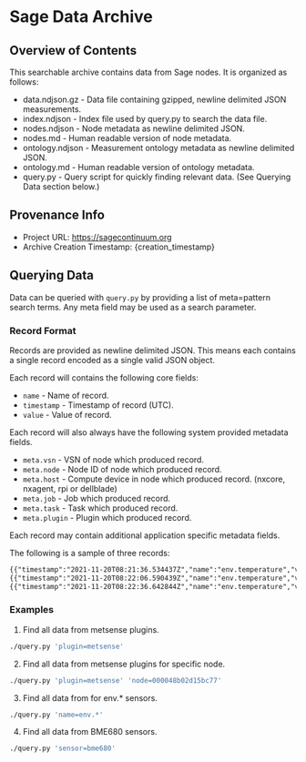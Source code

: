 # Sage Data Archive

## Overview of Contents

This searchable archive contains data from Sage nodes. It is organized as follows:

* data.ndjson.gz - Data file containing gzipped, newline delimited JSON measurements.
* index.ndjson - Index file used by query.py to search the data file.
* nodes.ndjson - Node metadata as newline delimited JSON.
* nodes.md - Human readable version of node metadata.
* ontology.ndjson - Measurement ontology metadata as newline delimited JSON.
* ontology.md - Human readable version of ontology metadata.
* query.py - Query script for quickly finding relevant data. (See Querying Data section below.)

## Provenance Info

* Project URL: https://sagecontinuum.org
* Archive Creation Timestamp: {creation_timestamp}

## Querying Data

Data can be queried with `query.py` by providing a list of meta=pattern search terms. Any meta field may be used as a search parameter.

### Record Format

Records are provided as newline delimited JSON. This means each contains a single record encoded as a single valid JSON object.

Each record will contains the following core fields:

* `name` - Name of record.
* `timestamp` - Timestamp of record (UTC).
* `value` - Value of record.

Each record will also always have the following system provided metadata fields.

* `meta.vsn` - VSN of node which produced record.
* `meta.node` - Node ID of node which produced record.
* `meta.host` - Compute device in node which produced record. (nxcore, nxagent, rpi or dellblade)
* `meta.job` - Job which produced record.
* `meta.task` - Task which produced record.
* `meta.plugin` - Plugin which produced record.

Each record may contain additional application specific metadata fields.

The following is a sample of three records:

```txt
{{"timestamp":"2021-11-20T08:21:36.534437Z","name":"env.temperature","value":1.38,"meta.host":"000048b02d15bdd2.ws-nxcore","meta.job":"sage","meta.node":"000048b02d15bdd2","meta.plugin":"plugin-iio:0.4.5","meta.sensor":"bme280","meta.task":"iio-nx","meta.vsn":"W02D"}}
{{"timestamp":"2021-11-20T08:22:06.590439Z","name":"env.temperature","value":2.27,"meta.host":"000048b02d15bdd2.ws-nxcore","meta.job":"sage","meta.node":"000048b02d15bdd2","meta.plugin":"plugin-iio:0.4.5","meta.sensor":"bme280","meta.task":"iio-nx","meta.vsn":"W02D"}}
{{"timestamp":"2021-11-20T08:22:36.642844Z","name":"env.temperature","value":3.09,"meta.host":"000048b02d15bdd2.ws-nxcore","meta.job":"sage","meta.node":"000048b02d15bdd2","meta.plugin":"plugin-iio:0.4.5","meta.sensor":"bme280","meta.task":"iio-nx","meta.vsn":"W02D"}}
```

### Examples

1. Find all data from metsense plugins.

```sh
./query.py 'plugin=metsense'
```

2. Find all data from metsense plugins for specific node.

```sh
./query.py 'plugin=metsense' 'node=000048b02d15bc77'
```

3. Find all data from for env.* sensors.

```sh
./query.py 'name=env.*'
```

4. Find all data from BME680 sensors.

```sh
./query.py 'sensor=bme680'
```
